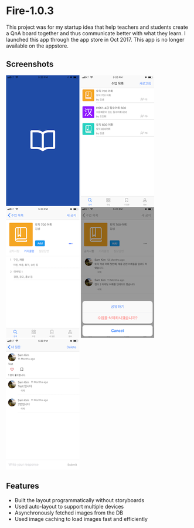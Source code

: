 # Fire-1.0.3

This project was for my startup idea that help teachers and students create a QnA board together and thus communicate better with what they learn. I launched this app through the app store in Oct 2017. This app is no longer available on the appstore. 

## Screenshots 
![Image description](IMG_3674.png)
![Image description](IMG_3675.png)
![Image description](IMG_3676.png)
![Image description](IMG_3677.png)
![Image description](IMG_3678.png)

## Features 
- Built the layout programmatically without storyboards
- Used auto-layout to support multiple devices
- Asynchronously fetched images from the DB 
- Used image caching to load images fast and efficiently 




